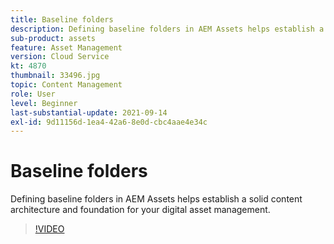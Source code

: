 ```yaml
---
title: Baseline folders
description: Defining baseline folders in AEM Assets helps establish a solid content architecture and foundation for your digital asset management.
sub-product: assets
feature: Asset Management
version: Cloud Service
kt: 4870
thumbnail: 33496.jpg
topic: Content Management
role: User
level: Beginner
last-substantial-update: 2021-09-14
exl-id: 9d11156d-1ea4-42a6-8e0d-cbc4aae4e34c
---
```

# Baseline folders

Defining baseline folders in AEM Assets helps establish a solid content architecture and foundation for your digital asset management. 

>[!VIDEO](https://video.tv.adobe.com/v/33496/?quality=12&learn=on&hidetitle=true)

